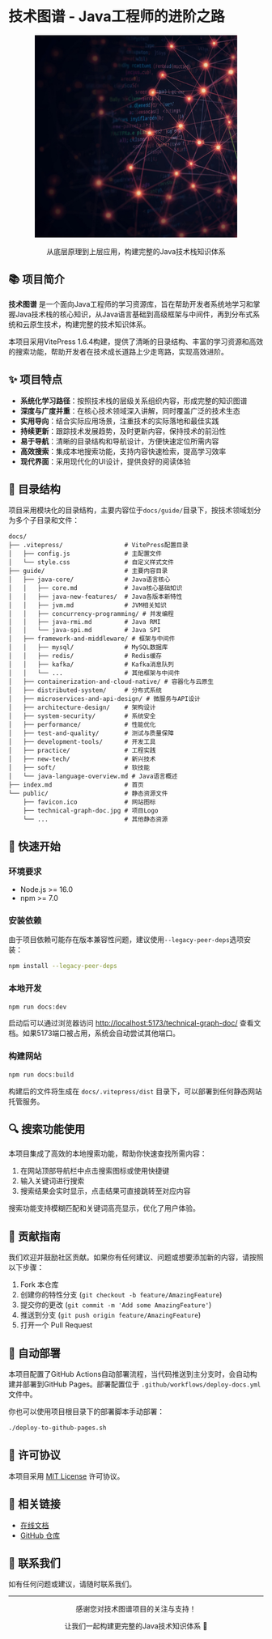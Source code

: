 # 技术图谱 - Java工程师的进阶之路

<div align="center">
  <img src="docs/public/technical-graph-doc.jpg" alt="技术图谱" width="400"/>
  <p>从底层原理到上层应用，构建完整的Java技术栈知识体系</p>
</div>

## 📚 项目简介

**技术图谱** 是一个面向Java工程师的学习资源库，旨在帮助开发者系统地学习和掌握Java技术栈的核心知识，从Java语言基础到高级框架与中间件，再到分布式系统和云原生技术，构建完整的技术知识体系。

本项目采用VitePress 1.6.4构建，提供了清晰的目录结构、丰富的学习资源和高效的搜索功能，帮助开发者在技术成长道路上少走弯路，实现高效进阶。

## ✨ 项目特点

- **系统化学习路径**：按照技术栈的层级关系组织内容，形成完整的知识图谱
- **深度与广度并重**：在核心技术领域深入讲解，同时覆盖广泛的技术生态
- **实用导向**：结合实际应用场景，注重技术的实际落地和最佳实践
- **持续更新**：跟踪技术发展趋势，及时更新内容，保持技术的前沿性
- **易于导航**：清晰的目录结构和导航设计，方便快速定位所需内容
- **高效搜索**：集成本地搜索功能，支持内容快速检索，提高学习效率
- **现代界面**：采用现代化的UI设计，提供良好的阅读体验

## 📁 目录结构

项目采用模块化的目录结构，主要内容位于`docs/guide/`目录下，按技术领域划分为多个子目录和文件：

```
docs/
├── .vitepress/                 # VitePress配置目录
│   ├── config.js               # 主配置文件
│   └── style.css               # 自定义样式文件
├── guide/                      # 主要内容目录
│   ├── java-core/              # Java语言核心
│   │   ├── core.md             # Java核心基础知识
│   │   ├── java-new-features/  # Java各版本新特性
│   │   ├── jvm.md              # JVM相关知识
│   │   ├── concurrency-programming/ # 并发编程
│   │   ├── java-rmi.md         # Java RMI
│   │   └── java-spi.md         # Java SPI
│   ├── framework-and-middleware/ # 框架与中间件
│   │   ├── mysql/              # MySQL数据库
│   │   ├── redis/              # Redis缓存
│   │   ├── kafka/              # Kafka消息队列
│   │   └── ...                 # 其他框架与中间件
│   ├── containerization-and-cloud-native/ # 容器化与云原生
│   ├── distributed-system/     # 分布式系统
│   ├── microservices-and-api-design/ # 微服务与API设计
│   ├── architecture-design/    # 架构设计
│   ├── system-security/        # 系统安全
│   ├── performance/            # 性能优化
│   ├── test-and-quality/       # 测试与质量保障
│   ├── development-tools/      # 开发工具
│   ├── practice/               # 工程实践
│   ├── new-tech/               # 新兴技术
│   ├── soft/                   # 软技能
│   └── java-language-overview.md # Java语言概述
├── index.md                    # 首页
└── public/                     # 静态资源文件
    ├── favicon.ico             # 网站图标
    ├── technical-graph-doc.jpg # 项目Logo
    └── ...                     # 其他静态资源
```

## 🚀 快速开始

### 环境要求
- Node.js >= 16.0
- npm >= 7.0

### 安装依赖

由于项目依赖可能存在版本兼容性问题，建议使用`--legacy-peer-deps`选项安装：

```bash
npm install --legacy-peer-deps
```

### 本地开发

```bash
npm run docs:dev
```

启动后可以通过浏览器访问 [http://localhost:5173/technical-graph-doc/](http://localhost:5173/technical-graph-doc/) 查看文档。如果5173端口被占用，系统会自动尝试其他端口。

### 构建网站

```bash
npm run docs:build
```

构建后的文件将生成在 `docs/.vitepress/dist` 目录下，可以部署到任何静态网站托管服务。

## 🔍 搜索功能使用

本项目集成了高效的本地搜索功能，帮助你快速查找所需内容：

1. 在网站顶部导航栏中点击搜索图标或使用快捷键
2. 输入关键词进行搜索
3. 搜索结果会实时显示，点击结果可直接跳转至对应内容

搜索功能支持模糊匹配和关键词高亮显示，优化了用户体验。

## 🤝 贡献指南

我们欢迎并鼓励社区贡献。如果你有任何建议、问题或想要添加新的内容，请按照以下步骤：

1. Fork 本仓库
2. 创建你的特性分支 (`git checkout -b feature/AmazingFeature`)
3. 提交你的更改 (`git commit -m 'Add some AmazingFeature'`)
4. 推送到分支 (`git push origin feature/AmazingFeature`)
5. 打开一个 Pull Request

## 🚀 自动部署

本项目配置了GitHub Actions自动部署流程，当代码推送到主分支时，会自动构建并部署到GitHub Pages。部署配置位于 `.github/workflows/deploy-docs.yml` 文件中。

你也可以使用项目根目录下的部署脚本手动部署：

```bash
./deploy-to-github-pages.sh
```

## 📝 许可协议

本项目采用 [MIT License](LICENSE) 许可协议。

## 🔗 相关链接

- [在线文档](https://zhuyizhuo.github.io/technical-graph-doc/)
- [GitHub 仓库](https://github.com/zhuyizhuo/technical-graph)

## 📧 联系我们

如有任何问题或建议，请随时联系我们。

---

<div align="center">
  <p>感谢您对技术图谱项目的关注与支持！</p>
  <p>让我们一起构建更完整的Java技术知识体系 🚀</p>
</div>